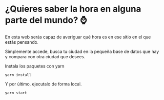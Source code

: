 # ¿Quieres saber la hora en alguna parte del mundo? ⌚

En esta web serás capaz de averiguar qué hora es en
ese sitio en el que estás pensando.

Simplemente accede, busca tu ciudad en la pequeña base de datos
que hay y compara con otra ciudad que desees.

Instala los paquetes con yarn
```
yarn install
```
Y por último, ejecutalo de forma local.
```
yarn start
```
